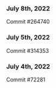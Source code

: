 ### July 8th, 2022

Commit #264740

### July 5th, 2022

Commit #314353


### July 4th, 2022

Commit #72281
